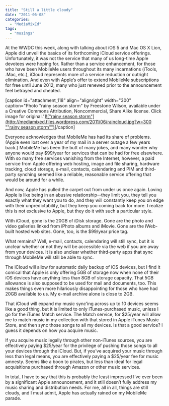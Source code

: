 ```yaml
---
title: "Still a little cloudy"
date: "2011-06-08"
categories: 
  - "MediaMixEd"
tags: 
  - "musings"
---
```


At the WWDC this week, along with talking about iOS 5 and Mac OS X Lion, Apple did unveil the basics of its forthcoming iCloud service offerings. Unfortunately, it was not the service that many of us long-time Apple devotees were hoping for. Rather than a service enhancement, for those who have been MobileMe users throughout its many incarnations (iTools, .Mac, etc.), iCloud represents more of a service reduction or outright elimination. And even with Apple’s offer to extend MobileMe subscriptions for free until June 2012, many who just renewed prior to the announcement feel betrayed and cheated.

\[caption id="attachment\_118" align="alignright" width="300" caption="Photo "rainy season storm" by Freestone Wilson, available under a Creative Commons Attribution, Noncommercial, Share Alike license. Click image for original."\][!["rainy season storm"](http://mediamixed.files.wordpress.com/2011/06/raincloud.jpg?w=300 ""rainy season storm"")](http://www.flickr.com/photos/freestone/191780313/)\[/caption\]

Everyone acknowledges that MobileMe has had its share of problems. (Apple even lost over a year of my mail in a server outage a few years back.) MobileMe has been the butt of many jokes, and many wonder why anyone would pay $99/year for services that can be had for free elsewhere. With so many free services vanishing from the Internet, however, a paid service from Apple offering web hosting, image and file sharing, hardware tracking, cloud storage, e-mail, contacts, calendaring and PIM and third-party synching seemed like a reliable, reasonable service offering that would be around for a while.

And now, Apple has pulled the carpet out from under us once again. Loving Apple is like being in an abusive relationship--they limit you, they tell you exactly what they want you to do, and they will constantly keep you on edge with their unpredictability, but they keep you coming back for more. I realize this is not exclusive to Apple, but they do it with such a particular style.

With iCloud, gone is the 20GB of iDisk storage. Gone are the photo and video galleries linked from iPhoto albums and iMovie. Gone are the iWeb-built hosted web sites. Gone, too, is the $99/year price tag.

What remains? Well, e-mail, contacts, calendaring will still sync, but it is unclear whether or not they will be accessible via the web if you are away from your devices. It is also unclear whether third-party apps that sync through MobileMe will still be able to sync.

The iCloud will allow for automatic daily backup of iOS devices, but I find it comical that Apple is only offering 5GB of storage now when none of their iOS devices have anything less than 8GB of storage capacity. That 5GB allowance is also supposed to be used for mail and documents, too. This makes things even more hilariously disappointing for those who have had 20GB available to us. My e-mail archive alone is close to 2GB.

That iCloud will expand my music sync’ing across up to 10 devices seems like a good thing, but it is limited to only iTunes-purchased music, unless I go for the iTunes Match service. The Match service, for $25/year will allow me to match music in my collection with that stored in Apple iTunes Music Store, and then sync those songs to all my devices. Is that a good service? I guess it depends on how you acquire music.

If you acquire music legally through other non-iTunes sources, you are effectively paying $25/year for the privilege of pushing those songs to all your devices through the iCloud. But, if you’ve acquired your music through less than legal means, you are effectively paying a $25/year fee for music amnesty. Seems like a boon to pirates, but less than ideal for legal acquisitions purchased through Amazon or other music services.

In total, I have to say that this is probably the least impressed I’ve ever been by a significant Apple announcement, and it still doesn’t fully address my music sharing and distribution needs. For me, all in all, things are still cloudy, and I must admit, Apple has actually rained on my MobileMe parade.
